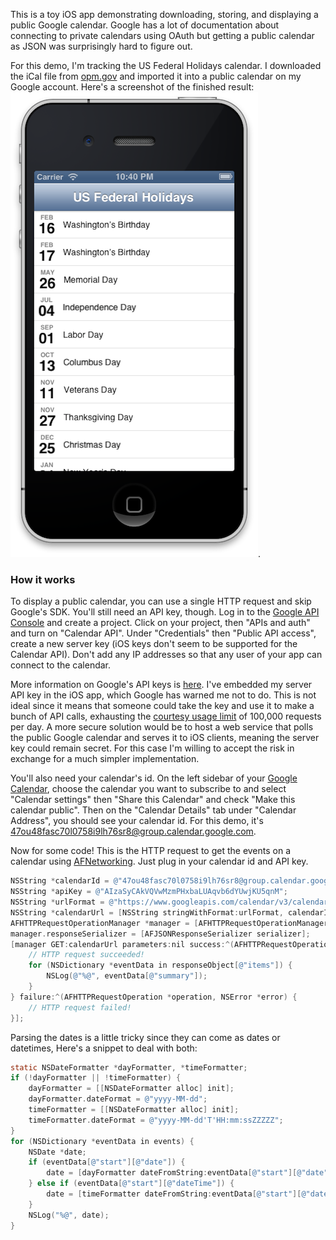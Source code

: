This is a toy iOS app demonstrating downloading, storing, and displaying a public Google calendar. Google has a lot of documentation about connecting to private calendars using OAuth but getting a public calendar as JSON was surprisingly hard to figure out.

For this demo, I'm tracking the US Federal Holidays calendar. I downloaded the iCal file from [opm.gov](http://www.opm.gov/about-us/open-government/Data/Apps/Holidays/Index.aspx) and imported it into a public calendar on my Google account. Here's a screenshot of the finished result: ![alt tag](https://raw.githubusercontent.com/theandrewdavis/ios-google-calendar/master/screenshot.png).

### How it works
To display a public calendar, you can use a single HTTP request and skip Google's SDK. You'll still need an API key, though. Log in to the [Google API Console](https://cloud.google.com/console/project) and create a project. Click on your project, then "APIs and auth" and turn on "Calendar API". Under "Credentials" then "Public API access", create a new server key (iOS keys don't seem to be supported for the Calendar API). Don't add any IP addresses so that any user of your app can connect to the calendar.

More information on Google's API keys is [here](https://developers.google.com/console/help/new/#usingkeys). I've embedded my server API key in the iOS app, which Google has warned me not to do. This is not ideal since it means that someone could take the key and use it to make a bunch of API calls, exhausting the [courtesy usage limit](https://developers.google.com/google-apps/calendar/pricing) of 100,000 requests per day. A more secure solution would be to host a web service that polls the public Google calendar and serves it to iOS clients, meaning the server key could remain secret. For this case I'm willing to accept the risk in exchange for a much simpler implementation.

You'll also need your calendar's id. On the left sidebar of your [Google Calendar](https://www.google.com/calendar/render), choose the calendar you want to subscribe to and select "Calendar settings" then "Share this Calendar" and check "Make this calendar public". Then on the "Calendar Details" tab under "Calendar Address", you should see your calendar id. For this demo, it's 47ou48fasc70l0758i9lh76sr8@group.calendar.google.com.

Now for some code! This is the HTTP request to get the events on a calendar using [AFNetworking](https://github.com/AFNetworking/AFNetworking). Just plug in your calendar id and API key.

````Objective-C
NSString *calendarId = @"47ou48fasc70l0758i9lh76sr8@group.calendar.google.com";
NSString *apiKey = @"AIzaSyCAkVQVwMzmPHxbaLUAqvb6dYUwjKU5qnM";
NSString *urlFormat = @"https://www.googleapis.com/calendar/v3/calendars/%@/events?key=%@&fields=items(id,start,summary,status)";
NSString *calendarUrl = [NSString stringWithFormat:urlFormat, calendarId, apiKey];
AFHTTPRequestOperationManager *manager = [AFHTTPRequestOperationManager manager];
manager.responseSerializer = [AFJSONResponseSerializer serializer];
[manager GET:calendarUrl parameters:nil success:^(AFHTTPRequestOperation *operation, id responseObject) {
    // HTTP request succeeded!
    for (NSDictionary *eventData in responseObject[@"items"]) {
        NSLog(@"%@", eventData[@"summary"]);
    }
} failure:^(AFHTTPRequestOperation *operation, NSError *error) {
    // HTTP request failed!
}];
````

Parsing the dates is a little tricky since they can come as dates or datetimes, Here's a snippet to deal with both:

````Objective-C
static NSDateFormatter *dayFormatter, *timeFormatter;
if (!dayFormatter || !timeFormatter) {
    dayFormatter = [[NSDateFormatter alloc] init];
    dayFormatter.dateFormat = @"yyyy-MM-dd";
    timeFormatter = [[NSDateFormatter alloc] init];
    timeFormatter.dateFormat = @"yyyy-MM-dd'T'HH:mm:ssZZZZZ";
}
for (NSDictionary *eventData in events) {
    NSDate *date;
    if (eventData[@"start"][@"date"]) {
        date = [dayFormatter dateFromString:eventData[@"start"][@"date"]];
    } else if (eventData[@"start"][@"dateTime"]) {
        date = [timeFormatter dateFromString:eventData[@"start"][@"dateTime"]];
    }
    NSLog("%@", date);
}
````
